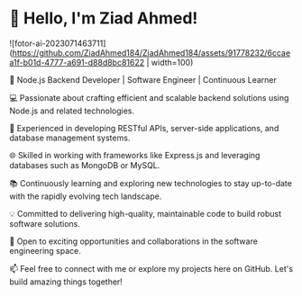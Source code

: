 # 👋 Hello, I'm Ziad Ahmed!

  ![fotor-ai-2023071463711](https://github.com/ZiadAhmed184/ZiadAhmed184/assets/91778232/6ccaea1f-b01d-4777-a691-d88d8bc81622 | width=100)

🌟 Node.js Backend Developer | Software Engineer | Continuous Learner

💻 Passionate about crafting efficient and scalable backend solutions using Node.js and related technologies.

🚀 Experienced in developing RESTful APIs, server-side applications, and database management systems.

🌐 Skilled in working with frameworks like Express.js and leveraging databases such as MongoDB or MySQL.

📚 Continuously learning and exploring new technologies to stay up-to-date with the rapidly evolving tech landscape.

💡 Committed to delivering high-quality, maintainable code to build robust software solutions.

🌱 Open to exciting opportunities and collaborations in the software engineering space.

📫 Feel free to connect with me or explore my projects here on GitHub. Let's build amazing things together!
